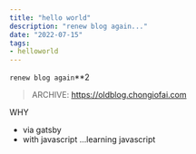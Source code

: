 ```yaml
---
title: "hello world"
description: "renew blog again..."
date: "2022-07-15"
tags:
- helloworld
---
```


`renew blog again`\*\*2

> ARCHIVE: https://oldblog.chongiofai.com


WHY
- via gatsby
- with javascript
...learning javascript
